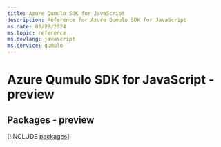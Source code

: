```yaml
---
title: Azure Qumulo SDK for JavaScript
description: Reference for Azure Qumulo SDK for JavaScript
ms.date: 03/28/2024
ms.topic: reference
ms.devlang: javascript
ms.service: qumulo
---
```

# Azure Qumulo SDK for JavaScript - preview
## Packages - preview
[!INCLUDE [packages](qumulo-index.md)]